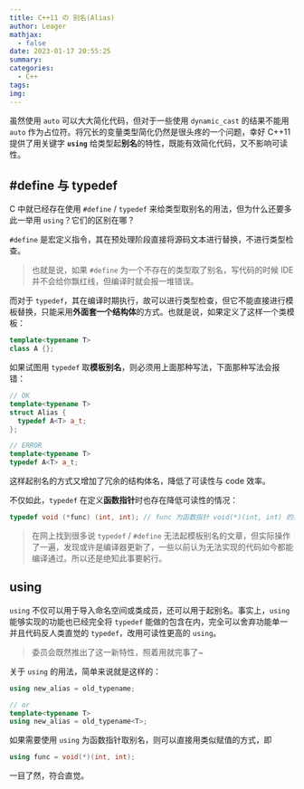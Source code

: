 ```yaml
---
title: C++11 の 别名(Alias)
author: Leager
mathjax:
  - false
date: 2023-01-17 20:55:25
summary:
categories:
  - C++
tags:
img:
---
```


虽然使用 `auto` 可以大大简化代码，但对于一些使用 `dynamic_cast` 的结果不能用 `auto` 作为占位符。将冗长的变量类型简化仍然是很头疼的一个问题，幸好 C++11 提供了用关键字 **`using`** 给类型起**别名**的特性，既能有效简化代码，又不影响可读性。

<!--more-->

## #define 与 typedef

C 中就已经存在使用 `#define` / `typedef` 来给类型取别名的用法，但为什么还要多此一举用 `using`？它们的区别在哪？

`#define` 是宏定义指令，其在预处理阶段直接将源码文本进行替换，不进行类型检查。

> 也就是说，如果 `#define` 为一个不存在的类型取了别名，写代码的时候 IDE 并不会给你飘红线，但编译时就会报一堆错误。

而对于 `typedef`，其在编译时期执行，故可以进行类型检查，但它不能直接进行模板替换，只能采用**外面套一个结构体**的方式。也就是说，如果定义了这样一个类模板：

```cpp
template<typename T>
class A {};
```

如果试图用 `typedef` 取**模板别名**，则必须用上面那种写法，下面那种写法会报错：

```cpp
// OK
template<typename T>
struct Alias {
  typedef A<T> a_t;
};

// ERROR
template<typename T>
typedef A<T> a_t;
```

这样起别名的方式又增加了冗余的结构体名，降低了可读性与 code 效率。

不仅如此，`typedef` 在定义**函数指针**时也存在降低可读性的情况：

```cpp
typedef void (*func) (int, int); // func 为函数指针 void(*)(int, int) 的别名
```

> 在网上找到很多说 `typedef` / `#define` 无法起模板别名的文章，但实际操作了一遍，发现或许是编译器更新了，一些以前认为无法实现的代码如今都能编译通过。所以还是绝知此事要躬行。

## using

`using` 不仅可以用于导入命名空间或类成员，还可以用于起别名。事实上，`using` 能够实现的功能也已经完全将 `typedef` 能做的包含在内，完全可以舍弃功能单一并且代码反人类直觉的 `typedef`，改用可读性更高的 `using`。

> 委员会既然推出了这一新特性，照着用就完事了~

关于 `using` 的用法，简单来说就是这样的：

```cpp
using new_alias = old_typename;

// or
template<typename T>
using new_alias = old_typename<T>;
```

如果需要使用 `using` 为函数指针取别名，则可以直接用类似赋值的方式，即

```cpp
using func = void(*)(int, int);
```

一目了然，符合直觉。
